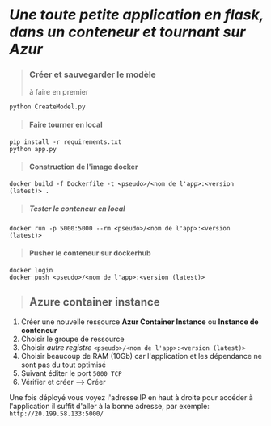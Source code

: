 # ***Une toute petite application en flask, dans un conteneur et tournant sur Azur***

>### Créer et sauvegarder le modèle
>
> à faire en premier 

```console 
python CreateModel.py
```

>#### Faire tourner en local 
```console
pip install -r requirements.txt
python app.py
```

>#### Construction de l'image docker
```console 
docker build -f Dockerfile -t <pseudo>/<nom de l'app>:<version (latest)> .
```

>##### Tester le conteneur en local 
```console
docker run -p 5000:5000 --rm <pseudo>/<nom de l'app>:<version (latest)>
```

>#### Pusher le conteneur sur dockerhub 
```console
docker login 
docker push <pseudo>/<nom de l'app>:<version (latest)>
```
>## Azure container instance 

1. Créer une nouvelle ressource **Azur Container Instance** ou **Instance de conteneur**
2. Choisir le groupe de ressource
3. Choisir *autre registre* ```<pseudo>/<nom de l'app>:<version (latest)>```
4. Choisir beaucoup de RAM (10Gb) car l'application et les dépendance ne sont pas du tout optimisé
5. Suivant éditer le port ```5000 TCP```
6. Vérifier et créer --> Créer 

Une fois déployé vous voyez l'adresse IP en haut à droite 
pour accéder à l'application il suffit d'aller à la bonne adresse, par exemple: 
```http://20.199.58.133:5000/```